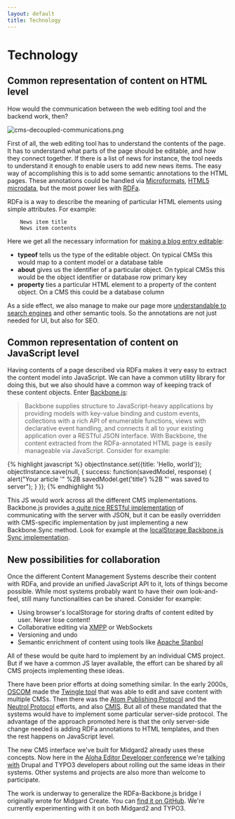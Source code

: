 ```yaml
---
layout: default
title: Technology
---
```


# Technology

## Common representation of content on HTML level

How would the communication between the web editing tool and the backend work, then?

![cms-decoupled-communications.png][14]

First of all, the web editing tool has to understand the contents of the page. It has to understand what parts of the page should be editable, and how they connect together. If there is a list of news for instance, the tool needs to understand it enough to enable users to add new news items. The easy way of accomplishing this is to add some semantic annotations to the HTML pages. These annotations could be handled via [Microformats][15], [HTML5 microdata][16], but the most power lies with [RDFa][17].

RDFa is a way to describe the meaning of particular HTML elements using simple attributes. For example:

        News item title
        News item contents

Here we get all the necessary information for [making a blog entry editable][18]:

*   **typeof** tells us the type of the editable object. On typical CMSs this would map to a content model or a database table
*   **about** gives us the identifier of a particular object. On typical CMSs this would be the object identifier or database row primary key
*   **property** ties a particular HTML element to a property of the content object. On a CMS this could be a database column

As a side effect, we also manage to make our page more [understandable to search engines][19] and other semantic tools. So the annotations are not just needed for UI, but also for SEO.

## Common representation of content on JavaScript level

Having contents of a page described via RDFa makes it very easy to extract the content model into JavaScript. We can have a common utility library for doing this, but we also should have a common way of keeping track of these content objects. Enter [Backbone.js][20]:

> Backbone supplies structure to JavaScript-heavy applications by providing models with key-value binding and custom events, collections with a rich API of enumerable functions, views with declarative event handling, and connects it all to your existing application over a RESTful JSON interface.
With Backbone, the content extracted from the RDFa-annotated HTML page is easily manageable via JavaScript. Consider for example:

{% highlight javascript %}
objectInstance.set({title: 'Hello, world'});
objectInstance.save(null, {
    success: function(savedModel, response) {
        alert("Your article '" %2B savedModel.get('title') %2B "' was saved to server");
    }
});
{% endhighlight %}

This JS would work across all the different CMS implementations. Backbone.js provides a[ quite nice RESTful implementation][21] of communicating with the server with JSON, but it can be easily overridden with CMS-specific implementation by just implementing a new Backbone.Sync method. Look for example at the [localStorage Backbone.js Sync implementation][22].

## New possibilities for collaboration

Once the different Content Management Systems describe their content with RDFa, and provide an unified JavaScript API to it, lots of things become possible. While most systems probably want to have their own look-and-feel, still many functionalities can be shared. Consider for example:

*   Using browser's localStorage for storing drafts of content edited by user. Never lose content!
*   Collaborative editing via [XMPP][23] or WebSockets
*   Versioning and undo
*   Semantic enrichment of content using tools like [Apache Stanbol][24]

All of these would be quite hard to implement by an individual CMS project. But if we have a common JS layer available, the effort can be shared by all CMS projects implementing these ideas.

There have been prior efforts at doing something similar. In the early 2000s, [OSCOM][25] made the [Twingle tool][26] that was able to edit and save content with multiple CMSs. Then there was the [Atom Publishing Protocol][27] and the [Neutrol Protocol][28] efforts, and also [CMIS][29]. But all of these mandated that the systems would have to implement some particular server-side protocol. The advantage of the approach promoted here is that the only server-side change needed is adding RDFa annotations to HTML templates, and then the rest happens on JavaScript level.

The new CMS interface we've built for Midgard2 already uses these concepts. Now here in the [Aloha Editor Developer conference][30] we're [talking with][31] Drupal and TYPO3 developers about rolling out the same ideas in their systems. Other systems and projects are also more than welcome to participate.

The work is underway to generalize the RDFa-Backbone.js bridge I originally wrote for Midgard Create. You can [find it on GitHub][32]. We're currently experimenting with it on both Midgard2 and TYPO3.

 [14]: http://bergie.iki.fi/files/1e03f6a7c83d8dc3f6a11e0a60db5207a8570387038_cms-decoupled-communications.png "cms-decoupled-communications.png"
 [15]: http://microformats.org/
 [16]: http://dev.w3.org/html5/md/
 [17]: http://en.wikipedia.org/wiki/RDFa
 [18]: http://bergie.iki.fi/blog/using_rdfa_to_make_a_web_page_editable/
 [19]: http://bergie.iki.fi/blog/google-s_rich_snippets_will_lead_us_into_semantic_web/
 [20]: http://documentcloud.github.com/backbone/
 [21]: http://documentcloud.github.com/backbone/#Sync
 [22]: https://github.com/jasondavies/Backbone.localStorage/blob/master/backbone.localStorage.js
 [23]: http://wave-protocol.googlecode.com/hg/whitepapers/operational-transform/operational-transform.html
 [24]: http://incubator.apache.org/stanbol/
 [25]: http://bergie.iki.fi/blog/the-doubtful-future-of-oscom/
 [26]: http://www.zope-europe.org/events/0303/oscomsprintzurich
 [27]: http://www.atomenabled.org/developers/protocol/
 [28]: http://bergie.iki.fi/blog/neutron_protocol-separating_ui_from_the_cms/
 [29]: http://en.wikipedia.org/wiki/Content_Management_Interoperability_Services
 [30]: http://aloha-editor.org/wiki/Aloha_Editor_Dev_Con_11
 [31]: http://twitter.com/berit_jensen/status/40381611824381952
 [32]: https://github.com/bergie/VIE

